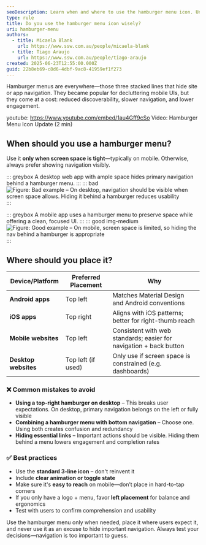 ```yaml
---
seoDescription: Learn when and where to use the hamburger menu icon. Understand platform conventions, user expectations, and when it's best to avoid hiding navigation.
type: rule
title: Do you use the hamburger menu icon wisely?
uri: hamburger-menu
authors:
  - title: Micaela Blank
    url: https://www.ssw.com.au/people/micaela-blank
  - title: Tiago Araujo
    url: https://www.ssw.com.au/people/tiago-araujo
created: 2025-06-23T12:55:00.000Z
guid: 22b8eb69-c8d6-4dbf-9ac8-41959ef1f273
---
```


Hamburger menus are everywhere—those three stacked lines that hide site or app navigation. They became popular for decluttering mobile UIs, but they come at a cost: reduced discoverability, slower navigation, and lower engagement.

<!--endintro-->

youtube: https://www.youtube.com/embed/1au4Gff9cSo Video: Hamburger Menu Icon Update (2 min)

## When should you use a hamburger menu?

Use it **only when screen space is tight**—typically on mobile. Otherwise, always prefer showing navigation visibly.

::: greybox
A desktop web app with ample space hides primary navigation behind a hamburger menu.
:::
::: bad
![Figure: Bad example – On desktop, navigation should be visible when screen space allows. Hiding it behind a hamburger reduces usability](hamburger-menu-bad-example.png)
:::

::: greybox
A mobile app uses a hamburger menu to preserve space while offering a clean, focused UI.
:::
::: good img-medium
![Figure: Good example – On mobile, screen space is limited, so hiding the nav behind a hamburger is appropriate](hamburger-menu-good-example.png)
:::

## Where should you place it?

| Device/Platform      | Preferred Placement | Why                                                                 |
|----------------------|---------------------|----------------------------------------------------------------------|
| **Android apps**     | Top left            | Matches Material Design and Android conventions                     |
| **iOS apps**         | Top right           | Aligns with iOS patterns; better for right-thumb reach              |
| **Mobile websites**  | Top left            | Consistent with web standards; easier for navigation + back button  |
| **Desktop websites** | Top left (if used)  | Only use if screen space is constrained (e.g. dashboards)           |

### ❌ Common mistakes to avoid

* **Using a top-right hamburger on desktop** – This breaks user expectations. On desktop, primary navigation belongs on the left or fully visible
* **Combining a hamburger menu with bottom navigation** – Choose one. Using both creates confusion and redundancy
* **Hiding essential links** – Important actions should be visible. Hiding them behind a menu lowers engagement and completion rates

### ✅ Best practices

* Use the **standard 3-line icon** – don't reinvent it
* Include **clear animation or toggle state**
* Make sure it's **easy to reach** on mobile—don’t place in hard-to-tap corners
* If you only have a logo + menu, favor **left placement** for balance and ergonomics
* Test with users to confirm comprehension and usability

Use the hamburger menu only when needed, place it where users expect it, and never use it as an excuse to hide important navigation. Always test your decisions—navigation is too important to guess.
